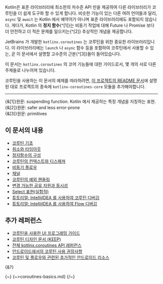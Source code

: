 Kotlin은 표준 라이브러리에 최소한의 저수준 API 만을 제공하여 다른 라이브러리가 코루틴을 더 쉽게 도구화 할 수 있게 합니다. 
비슷한 기능이 있는 다른 여려 언어들과 달리, `async` 및 `await` 는 Kotlin 에서 예약어가 아니며 표준 라이브러리에도 포함되지 않습니다.
게다가, Kotlin 의 **정지 함수**{^[1]}는 비동기 작업에 대해 Future 나 Promise 보다 더 안전하고 더 적은 문제를 일으키는{^[2]} 추상적인 개념을 제공합니다.

JetBrains 가 개발한 `kotlinx.coroutines` 는 코루틴을 위한 중요한 라이브러리입니다. 이 라이브러리에는 `launch` 나 `async` 함수 등을 포함하여 코루틴에서 사용할 수 있는, 곧 이 문서에서 설명할 고수준의 근본{^[3]}들이 들어있습니다.

이 문서는 `kotlinx.coroutines` 의 코어 기능들에 대한 가이드로서, 몇 개의 서로 다른 주제들로 나누어져 있습니다.

코루틴을 사용하는 이 문서의 예제를 따라하려면, [이 프로젝트의 README 문서](https://github.com/Kotlin/kotlinx.coroutines/blob/master/README.md#using-in-your-projects)에 설명된 대로 프로젝트의 종속에 `kotlinx-coroutines-core` 모듈을 추가해야합니다.   

--- 
{&[1]}원문: suspending function. Kotlin 에서 제공하는 특정 개념을 지칭하는 표현.  
{&[2]}원문: safer and less error-prone  
{&[3]}원문: primitives


## 이 문서의 내용


- [코루틴 기초](/docs/coroutines-basics.md)
- [취소와 타임아웃](/docs/cancellation-and-timeouts.md)
- [정지함수의 구성](/docs/composing-suspending-functions.md)
- [코루틴의 컨텍스트와 디스패쳐](/docs/coroutine-context-and-dispatchers.md)
- [비동기 플로우](/docs/flow.md)
- [채널](/docs/channels.md)
- [코루틴의 예외 핸들링](/docs/exception-handling.md)
- [변경 가능한 공유 자원과 동시성](/docs/shared-mutable-state-and-concurrency.md)
- [Select 표현(실험적)](https://kotlinlang.org/docs/select-expressions.html)
- [튜토리얼: IntellijIDEA 를 사용하여 코루틴 디버깅](https://kotlinlang.org/docs/debug-coroutines-with-idea)
- [튜토리얼: IntellijIDEA 를 사용하여 Flow 디버깅](https://kotlinlang.org/docs/debug-flow-with-idea)

## 추가 레퍼런스


- [코루틴을 사용한 UI 프로그래밍 가이드](https://github.com/Kotlin/kotlinx.coroutines/blob/master/ui/coroutines-guide-ui.md)
- [코루틴 디자인 문서 (KEEP)](https://github.com/Kotlin/KEEP/blob/master/proposals/coroutines.md)
- [전체 kotlinx.coroutines API 레퍼런스](https://kotlinlang.org/api/kotlinx.coroutines/)
- [안드로이드에서의 코루틴 사용 권장사항](https://developer.android.com/kotlin/coroutines/coroutines-best-practices)
- [코루틴 및 플로우와 관련된 추가적인 안드로이드 리소스](https://developer.android.com/kotlin/coroutines/additional-resources)

{&?}

{~}
{~>coroutines-basics.md}
{/~}